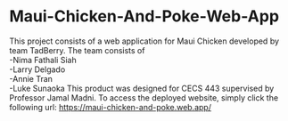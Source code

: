 # Maui-Chicken-And-Poke-Web-App
This project consists of a web application for Maui Chicken developed by team TadBerry.
The team consists of<br/>
          -Nima Fathali Siah<br/>
          -Larry Delgado<br/>
          -Annie Tran<br/>
          -Luke Sunaoka
This product was designed for CECS 443 supervised by Professor Jamal Madni.
To access the deployed website, simply click the following url: https://maui-chicken-and-poke.web.app/
